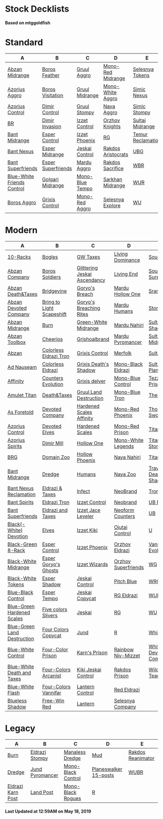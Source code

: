 # Stock Decklists
#### Based on mtggoldfish


# Standard

|                                           A                                            |                                   B                                    |                                C                                 |                                   D                                    |                                  E                                   |
|----------------------------------------------------------------------------------------|------------------------------------------------------------------------|------------------------------------------------------------------|------------------------------------------------------------------------|----------------------------------------------------------------------|
|[Abzan Midrange](./mtggoldfish/Standard/decks/Abzan_Midrange.md)                        |[Boros Feather](./mtggoldfish/Standard/decks/Boros_Feather.md)          |[Gruul Aggro](./mtggoldfish/Standard/decks/Gruul_Aggro.md)        |[Mono-Red Midrange](./mtggoldfish/Standard/decks/Mono-Red_Midrange.md)  |[Selesnya Tokens](./mtggoldfish/Standard/decks/Selesnya_Tokens.md)    |
|[Azorius Aggro](./mtggoldfish/Standard/decks/Azorius_Aggro.md)                          |[Boros Visitation](./mtggoldfish/Standard/decks/Boros_Visitation.md)    |[Gruul Midrange](./mtggoldfish/Standard/decks/Gruul_Midrange.md)  |[Mono-White Aggro](./mtggoldfish/Standard/decks/Mono-White_Aggro.md)    |[Simic Nexus](./mtggoldfish/Standard/decks/Simic_Nexus.md)            |
|[Azorius Control](./mtggoldfish/Standard/decks/Azorius_Control.md)                      |[Dimir Control](./mtggoldfish/Standard/decks/Dimir_Control.md)          |[Gruul Stompy](./mtggoldfish/Standard/decks/Gruul_Stompy.md)      |[Naya Aggro](./mtggoldfish/Standard/decks/Naya_Aggro.md)                |[Simic Stompy](./mtggoldfish/Standard/decks/Simic_Stompy.md)          |
|[BR](./mtggoldfish/Standard/decks/BR.md)                                                |[Dimir Invasion](./mtggoldfish/Standard/decks/Dimir_Invasion.md)        |[Izzet Control](./mtggoldfish/Standard/decks/Izzet_Control.md)    |[Orzhov Knights](./mtggoldfish/Standard/decks/Orzhov_Knights.md)        |[Sultai Midrange](./mtggoldfish/Standard/decks/Sultai_Midrange.md)    |
|[Bant Midrange](./mtggoldfish/Standard/decks/Bant_Midrange.md)                          |[Esper Control](./mtggoldfish/Standard/decks/Esper_Control.md)          |[Izzet Phoenix](./mtggoldfish/Standard/decks/Izzet_Phoenix.md)    |[RG](./mtggoldfish/Standard/decks/RG.md)                                |[Temur Reclamation](./mtggoldfish/Standard/decks/Temur_Reclamation.md)|
|[Bant Nexus](./mtggoldfish/Standard/decks/Bant_Nexus.md)                                |[Esper Midrange](./mtggoldfish/Standard/decks/Esper_Midrange.md)        |[Jeskai Control](./mtggoldfish/Standard/decks/Jeskai_Control.md)  |[Rakdos Aristocrats](./mtggoldfish/Standard/decks/Rakdos_Aristocrats.md)|[UBG](./mtggoldfish/Standard/decks/UBG.md)                            |
|[Bant Superfriends](./mtggoldfish/Standard/decks/Bant_Superfriends.md)                  |[Esper Superfriends](./mtggoldfish/Standard/decks/Esper_Superfriends.md)|[Mardu Aggro](./mtggoldfish/Standard/decks/Mardu_Aggro.md)        |[Rakdos Sacrifice](./mtggoldfish/Standard/decks/Rakdos_Sacrifice.md)    |[WBR](./mtggoldfish/Standard/decks/WBR.md)                            |
|[Blue-White Friends Control](./mtggoldfish/Standard/decks/Blue-White_Friends_Control.md)|[Golgari Midrange](./mtggoldfish/Standard/decks/Golgari_Midrange.md)    |[Mono-Blue Tempo](./mtggoldfish/Standard/decks/Mono-Blue_Tempo.md)|[Sarkhan Midrange](./mtggoldfish/Standard/decks/Sarkhan_Midrange.md)    |[WUR](./mtggoldfish/Standard/decks/WUR.md)                            |
|[Boros Aggro](./mtggoldfish/Standard/decks/Boros_Aggro.md)                              |[Grixis Control](./mtggoldfish/Standard/decks/Grixis_Control.md)        |[Mono-Red Aggro](./mtggoldfish/Standard/decks/Mono-Red_Aggro.md)  |[Selesnya Explore](./mtggoldfish/Standard/decks/Selesnya_Explore.md)    |[WU](./mtggoldfish/Standard/decks/WU.md)                              |


# Modern

|                                           A                                            |                                         B                                          |                                            C                                             |                                   D                                    |                                           E                                            |
|----------------------------------------------------------------------------------------|------------------------------------------------------------------------------------|------------------------------------------------------------------------------------------|------------------------------------------------------------------------|----------------------------------------------------------------------------------------|
|[10-Racks](./mtggoldfish/Modern/decks/10-Racks.md)                                      |[Bogles](./mtggoldfish/Modern/decks/Bogles.md)                                      |[GW Taxes](./mtggoldfish/Modern/decks/GW_Taxes.md)                                        |[Living Dominance](./mtggoldfish/Modern/decks/Living_Dominance.md)      |[Soul Sisters](./mtggoldfish/Modern/decks/Soul_Sisters.md)                              |
|[Abzan Company](./mtggoldfish/Modern/decks/Abzan_Company.md)                            |[Boros Soldiers](./mtggoldfish/Modern/decks/Boros_Soldiers.md)                      |[Glittering Jeskai Ascendancy](./mtggoldfish/Modern/decks/Glittering_Jeskai_Ascendancy.md)|[Living End](./mtggoldfish/Modern/decks/Living_End.md)                  |[Soulflayer Surprise](./mtggoldfish/Modern/decks/Soulflayer_Surprise.md)                |
|[Abzan Death&amp;Taxes](./mtggoldfish/Modern/decks/Abzan_Death&amp;Taxes.md)            |[Bridgevine](./mtggoldfish/Modern/decks/Bridgevine.md)                              |[Goryo's Breach](./mtggoldfish/Modern/decks/Goryo's_Breach.md)                            |[Mardu Hollow One](./mtggoldfish/Modern/decks/Mardu_Hollow_One.md)      |[Sram-O's](./mtggoldfish/Modern/decks/Sram-O's.md)                                      |
|[Abzan Devoted Company](./mtggoldfish/Modern/decks/Abzan_Devoted_Company.md)            |[Bring to Light Scapeshift](./mtggoldfish/Modern/decks/Bring_to_Light_Scapeshift.md)|[Goryo's Breaching Rites](./mtggoldfish/Modern/decks/Goryo's_Breaching_Rites.md)          |[Mardu Humans](./mtggoldfish/Modern/decks/Mardu_Humans.md)              |[Storm](./mtggoldfish/Modern/decks/Storm.md)                                            |
|[Abzan Midrange](./mtggoldfish/Modern/decks/Abzan_Midrange.md)                          |[Burn](./mtggoldfish/Modern/decks/Burn.md)                                          |[Green-White Midrange](./mtggoldfish/Modern/decks/Green-White_Midrange.md)                |[Mardu Nahiri](./mtggoldfish/Modern/decks/Mardu_Nahiri.md)              |[Sultai Death's Shadow](./mtggoldfish/Modern/decks/Sultai_Death's_Shadow.md)            |
|[Abzan Toolbox](./mtggoldfish/Modern/decks/Abzan_Toolbox.md)                            |[Cheerios](./mtggoldfish/Modern/decks/Cheerios.md)                                  |[Grishoalbrand](./mtggoldfish/Modern/decks/Grishoalbrand.md)                              |[Mardu Pyromancer](./mtggoldfish/Modern/decks/Mardu_Pyromancer.md)      |[Sultai Midrange](./mtggoldfish/Modern/decks/Sultai_Midrange.md)                        |
|[Abzan](./mtggoldfish/Modern/decks/Abzan.md)                                            |[Colorless Eldrazi Tron](./mtggoldfish/Modern/decks/Colorless_Eldrazi_Tron.md)      |[Grixis Control](./mtggoldfish/Modern/decks/Grixis_Control.md)                            |[Merfolk](./mtggoldfish/Modern/decks/Merfolk.md)                        |[Sultai Nexus](./mtggoldfish/Modern/decks/Sultai_Nexus.md)                              |
|[Ad Nauseam](./mtggoldfish/Modern/decks/Ad_Nauseam.md)                                  |[Colorless Eldrazi](./mtggoldfish/Modern/decks/Colorless_Eldrazi.md)                |[Grixis Death's Shadow](./mtggoldfish/Modern/decks/Grixis_Death's_Shadow.md)              |[Mono-Black Eldrazi](./mtggoldfish/Modern/decks/Mono-Black_Eldrazi.md)  |[Sultai Planeswalkers](./mtggoldfish/Modern/decks/Sultai_Planeswalkers.md)              |
|[Affinity](./mtggoldfish/Modern/decks/Affinity.md)                                      |[Counters Evolution](./mtggoldfish/Modern/decks/Counters_Evolution.md)              |[Grixis delver](./mtggoldfish/Modern/decks/Grixis_delver.md)                              |[Mono-Blue Control](./mtggoldfish/Modern/decks/Mono-Blue_Control.md)    |[Tezzerator Prison](./mtggoldfish/Modern/decks/Tezzerator_Prison.md)                    |
|[Amulet Titan](./mtggoldfish/Modern/decks/Amulet_Titan.md)                              |[Death&amp;Taxes](./mtggoldfish/Modern/decks/Death&amp;Taxes.md)                    |[Gruul Land Destruction](./mtggoldfish/Modern/decks/Gruul_Land_Destruction.md)            |[Mono-Blue Tron](./mtggoldfish/Modern/decks/Mono-Blue_Tron.md)          |[The Rock](./mtggoldfish/Modern/decks/The_Rock.md)                                      |
|[As Foretold](./mtggoldfish/Modern/decks/As_Foretold.md)                                |[Devoted Company](./mtggoldfish/Modern/decks/Devoted_Company.md)                    |[Hardened Scales Affinity](./mtggoldfish/Modern/decks/Hardened_Scales_Affinity.md)        |[Mono-Red Phoenix](./mtggoldfish/Modern/decks/Mono-Red_Phoenix.md)      |[Thopter Sword Prison](./mtggoldfish/Modern/decks/Thopter_Sword_Prison.md)              |
|[Azorius Control](./mtggoldfish/Modern/decks/Azorius_Control.md)                        |[Devoted Elves](./mtggoldfish/Modern/decks/Devoted_Elves.md)                        |[Hardened Scales](./mtggoldfish/Modern/decks/Hardened_Scales.md)                          |[Mono-Red Prison](./mtggoldfish/Modern/decks/Mono-Red_Prison.md)        |[Titan Breach](./mtggoldfish/Modern/decks/Titan_Breach.md)                              |
|[Azorius Spirits](./mtggoldfish/Modern/decks/Azorius_Spirits.md)                        |[Dimir Mill](./mtggoldfish/Modern/decks/Dimir_Mill.md)                              |[Hollow One](./mtggoldfish/Modern/decks/Hollow_One.md)                                    |[Mono-White Legends](./mtggoldfish/Modern/decks/Mono-White_Legends.md)  |[Titan-Shift Stompy](./mtggoldfish/Modern/decks/Titan-Shift_Stompy.md)                  |
|[BRG](./mtggoldfish/Modern/decks/BRG.md)                                                |[Domain Zoo](./mtggoldfish/Modern/decks/Domain_Zoo.md)                              |[Hollow Phoenix](./mtggoldfish/Modern/decks/Hollow_Phoenix.md)                            |[Naya Nahiri](./mtggoldfish/Modern/decks/Naya_Nahiri.md)                |[TitanShift](./mtggoldfish/Modern/decks/TitanShift.md)                                  |
|[Bant Midrange](./mtggoldfish/Modern/decks/Bant_Midrange.md)                            |[Dredge](./mtggoldfish/Modern/decks/Dredge.md)                                      |[Humans](./mtggoldfish/Modern/decks/Humans.md)                                            |[Naya Zoo](./mtggoldfish/Modern/decks/Naya_Zoo.md)                      |[Traverse Death's Shadow](./mtggoldfish/Modern/decks/Traverse_Death's_Shadow.md)        |
|[Bant Nexus Reclamation](./mtggoldfish/Modern/decks/Bant_Nexus_Reclamation.md)          |[Eldrazi & Taxes](./mtggoldfish/Modern/decks/Eldrazi_&_Taxes.md)                    |[Infect](./mtggoldfish/Modern/decks/Infect.md)                                            |[NeoBrand](./mtggoldfish/Modern/decks/NeoBrand.md)                      |[Tron](./mtggoldfish/Modern/decks/Tron.md)                                              |
|[Bant Spirits](./mtggoldfish/Modern/decks/Bant_Spirits.md)                              |[Eldrazi Tron](./mtggoldfish/Modern/decks/Eldrazi_Tron.md)                          |[Izzet Control](./mtggoldfish/Modern/decks/Izzet_Control.md)                              |[Neobrand](./mtggoldfish/Modern/decks/Neobrand.md)                      |[UB Faeries](./mtggoldfish/Modern/decks/UB_Faeries.md)                                  |
|[Bant Superfriends](./mtggoldfish/Modern/decks/Bant_Superfriends.md)                    |[Eldrazi and Taxes](./mtggoldfish/Modern/decks/Eldrazi_and_Taxes.md)                |[Izzet Jace Leveler](./mtggoldfish/Modern/decks/Izzet_Jace_Leveler.md)                    |[Neoform Counters](./mtggoldfish/Modern/decks/Neoform_Counters.md)      |[UB](./mtggoldfish/Modern/decks/UB.md)                                                  |
|[Black(-White) Devotion](./mtggoldfish/Modern/decks/Black(-White)_Devotion.md)          |[Elves](./mtggoldfish/Modern/decks/Elves.md)                                        |[Izzet Kiki](./mtggoldfish/Modern/decks/Izzet_Kiki.md)                                    |[Ojutai Control](./mtggoldfish/Modern/decks/Ojutai_Control.md)          |[U](./mtggoldfish/Modern/decks/U.md)                                                    |
|[Black-Green 8-Rack](./mtggoldfish/Modern/decks/Black-Green_8-Rack.md)                  |[Esper Control](./mtggoldfish/Modern/decks/Esper_Control.md)                        |[Izzet Phoenix](./mtggoldfish/Modern/decks/Izzet_Phoenix.md)                              |[Orzhov Eldrazi](./mtggoldfish/Modern/decks/Orzhov_Eldrazi.md)          |[Vannifar Evolution](./mtggoldfish/Modern/decks/Vannifar_Evolution.md)                  |
|[Black-White Midrange](./mtggoldfish/Modern/decks/Black-White_Midrange.md)              |[Esper Goryo's Ghosts](./mtggoldfish/Modern/decks/Esper_Goryo's_Ghosts.md)          |[Izzet Wizards](./mtggoldfish/Modern/decks/Izzet_Wizards.md)                              |[Orzhov Superfriends](./mtggoldfish/Modern/decks/Orzhov_Superfriends.md)|[WG](./mtggoldfish/Modern/decks/WG.md)                                                  |
|[Black-White Tokens](./mtggoldfish/Modern/decks/Black-White_Tokens.md)                  |[Esper Shadow](./mtggoldfish/Modern/decks/Esper_Shadow.md)                          |[Jeskai Control](./mtggoldfish/Modern/decks/Jeskai_Control.md)                            |[Pitch Blue](./mtggoldfish/Modern/decks/Pitch_Blue.md)                  |[WRG](./mtggoldfish/Modern/decks/WRG.md)                                                |
|[Blue-Black Control](./mtggoldfish/Modern/decks/Blue-Black_Control.md)                  |[Esper Tempo](./mtggoldfish/Modern/decks/Esper_Tempo.md)                            |[Jeskai Copycat](./mtggoldfish/Modern/decks/Jeskai_Copycat.md)                            |[RG Eldrazi](./mtggoldfish/Modern/decks/RG_Eldrazi.md)                  |[WUBR](./mtggoldfish/Modern/decks/WUBR.md)                                              |
|[Blue-Green Hardened Scales](./mtggoldfish/Modern/decks/Blue-Green_Hardened_Scales.md)  |[Five colors Slivers](./mtggoldfish/Modern/decks/Five_colors_Slivers.md)            |[Jeskai](./mtggoldfish/Modern/decks/Jeskai.md)                                            |[RG](./mtggoldfish/Modern/decks/RG.md)                                  |[WU](./mtggoldfish/Modern/decks/WU.md)                                                  |
|[Blue-Green Land Destruction](./mtggoldfish/Modern/decks/Blue-Green_Land_Destruction.md)|[Four Colors Copycat](./mtggoldfish/Modern/decks/Four_Colors_Copycat.md)            |[Jund](./mtggoldfish/Modern/decks/Jund.md)                                                |[R](./mtggoldfish/Modern/decks/R.md)                                    |[Whir Prison](./mtggoldfish/Modern/decks/Whir_Prison.md)                                |
|[Blue-White Control](./mtggoldfish/Modern/decks/Blue-White_Control.md)                  |[Four-Color Prison](./mtggoldfish/Modern/decks/Four-Color_Prison.md)                |[Karn's Prison](./mtggoldfish/Modern/decks/Karn's_Prison.md)                              |[Rainbow Niv-Mizzet](./mtggoldfish/Modern/decks/Rainbow_Niv-Mizzet.md)  |[White-Green Devoted Company](./mtggoldfish/Modern/decks/White-Green_Devoted_Company.md)|
|[Blue-White Death and Taxes](./mtggoldfish/Modern/decks/Blue-White_Death_and_Taxes.md)  |[Four-Colors Arcanist](./mtggoldfish/Modern/decks/Four-Colors_Arcanist.md)          |[Kiki Jeskai Control](./mtggoldfish/Modern/decks/Kiki_Jeskai_Control.md)                  |[Rakdos Prison](./mtggoldfish/Modern/decks/Rakdos_Prison.md)            |[Wilderness Teachings](./mtggoldfish/Modern/decks/Wilderness_Teachings.md)              |
|[Blue-White Flash](./mtggoldfish/Modern/decks/Blue-White_Flash.md)                      |[Four-Colors Vannifar](./mtggoldfish/Modern/decks/Four-Colors_Vannifar.md)          |[Lantern Control](./mtggoldfish/Modern/decks/Lantern_Control.md)                          |[Red Eldrazi](./mtggoldfish/Modern/decks/Red_Eldrazi.md)                |                                                                                        |
|[Blueless Shadow](./mtggoldfish/Modern/decks/Blueless_Shadow.md)                        |[Free-Win Red](./mtggoldfish/Modern/decks/Free-Win_Red.md)                          |[Lantern](./mtggoldfish/Modern/decks/Lantern.md)                                          |[Selesnya Company](./mtggoldfish/Modern/decks/Selesnya_Company.md)      |                                                                                        |


# Legacy

|                                 A                                  |                               B                                |                                  C                                   |                                     D                                      |                                 E                                  |
|--------------------------------------------------------------------|----------------------------------------------------------------|----------------------------------------------------------------------|----------------------------------------------------------------------------|--------------------------------------------------------------------|
|[Burn](./mtggoldfish/Legacy/decks/Burn.md)                          |[Eldrazi Stompy](./mtggoldfish/Legacy/decks/Eldrazi_Stompy.md)  |[Manaless Dredge](./mtggoldfish/Legacy/decks/Manaless_Dredge.md)      |[Mud](./mtggoldfish/Legacy/decks/Mud.md)                                    |[Rakdos Reanimator](./mtggoldfish/Legacy/decks/Rakdos_Reanimator.md)|
|[Dredge](./mtggoldfish/Legacy/decks/Dredge.md)                      |[Jund Pyromancer](./mtggoldfish/Legacy/decks/Jund_Pyromancer.md)|[Mono-Black Control](./mtggoldfish/Legacy/decks/Mono-Black_Control.md)|[Planeswalker 15-posts](./mtggoldfish/Legacy/decks/Planeswalker_15-posts.md)|[WUBR](./mtggoldfish/Legacy/decks/WUBR.md)                          |
|[Eldrazi Karn Post](./mtggoldfish/Legacy/decks/Eldrazi_Karn_Post.md)|[Land Post](./mtggoldfish/Legacy/decks/Land_Post.md)            |[Mono-Black Rogues](./mtggoldfish/Legacy/decks/Mono-Black_Rogues.md)  |[R](./mtggoldfish/Legacy/decks/R.md)                                        |                                                                    |



#### Last Updated at 12:59AM on May 18, 2019